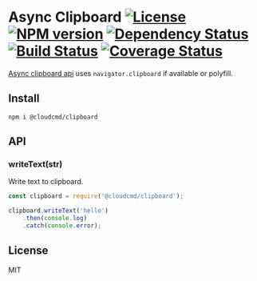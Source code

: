 # Async Clipboard [![License][LicenseIMGURL]][LicenseURL] [![NPM version][NPMIMGURL]][NPMURL] [![Dependency Status][DependencyStatusIMGURL]][DependencyStatusURL] [![Build Status][BuildStatusIMGURL]][BuildStatusURL] [![Coverage Status][CoverageIMGURL]][CoverageURL]

[Async clipboard api](https://w3c.github.io/clipboard-apis/) uses `navigator.clipboard` if available or polyfill.

## Install

```
npm i @cloudcmd/clipboard
```

## API

### writeText(str)

Write text to clipboard.

```js
const clipboard = require('@cloudcmd/clipboard');

clipboard.writeText('hello')
    .then(console.log)
    .catch(console.error);
```

## License

MIT

[NPMIMGURL]:                https://img.shields.io/npm/v/@cloudcmd/clipboard.svg?style=flat
[BuildStatusIMGURL]:        https://img.shields.io/travis/cloudcmd/clipboard/master.svg?style=flat
[DependencyStatusIMGURL]:   https://img.shields.io/david/cloudcmd/clipboard.svg?style=flat
[LicenseIMGURL]:            https://img.shields.io/badge/license-MIT-317BF9.svg?style=flat
[CoverageIMGURL]:           https://coveralls.io/repos/cloudcmd/clipboard/badge.svg?branch=master&service=github
[NPMURL]:                   https://npmjs.org/package/@cloudcmd/clipboard "npm"
[BuildStatusURL]:           https://travis-ci.org/cloudcmd/clipboard  "Build Status"
[DependencyStatusURL]:      https://david-dm.org/cloudcmd/clipboard "Dependency Status"
[LicenseURL]:               https://tldrlegal.com/license/mit-license "MIT License"
[CoverageURL]:              https://coveralls.io/github/cloudcmd/clipboard?branch=master

